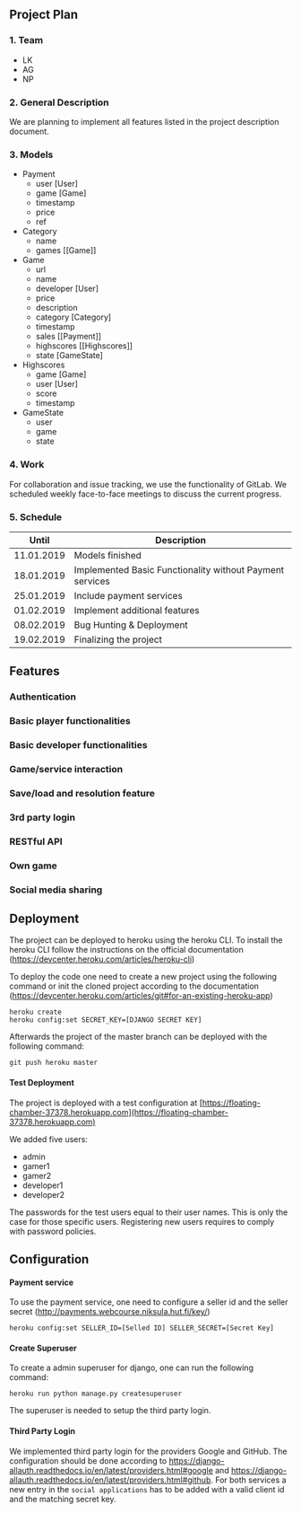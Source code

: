Project Plan
-----------------------

### 1. Team

- LK
- AG
- NP

### 2. General Description

We are planning to implement all features listed in the project description document.

### 3. Models

- Payment
    - user [User]
    - game [Game]
    - timestamp
    - price
    - ref
- Category
    - name
    - games [[Game]]
- Game
    - url
    - name
    - developer [User]
    - price
    - description
    - category [Category]
    - timestamp
    - sales [[Payment]]
    - highscores [[Highscores]]
    - state [GameState]
- Highscores
    - game [Game]
    - user [User]
    - score
    - timestamp
- GameState
    - user
    - game
    - state

### 4. Work

For collaboration and issue tracking, we use the functionality of GitLab. We scheduled weekly face-to-face meetings to discuss the current progress.

### 5. Schedule

|    Until   | Description                                              |
|:----------:|----------------------------------------------------------|
| 11.01.2019 | Models finished                                          |
| 18.01.2019 | Implemented Basic Functionality without Payment services |
| 25.01.2019 | Include payment services                                 |
| 01.02.2019 | Implement additional features                            |
| 08.02.2019 | Bug Hunting & Deployment                                 |
| 19.02.2019 | Finalizing the project                                   |


Features
-----------------------

### Authentication

### Basic player functionalities

### Basic developer functionalities

### Game/service interaction

### Save/load and resolution feature

### 3rd party login

### RESTful API

### Own game

### Social media sharing


Deployment
-----------------------

The project can be deployed to heroku using the heroku CLI. To install the heroku CLI follow the instructions on the official documentation (https://devcenter.heroku.com/articles/heroku-cli)

To deploy the code one need to create a new project using the following command or init the cloned project according to the documentation (https://devcenter.heroku.com/articles/git#for-an-existing-heroku-app)
```
heroku create
heroku config:set SECRET_KEY=[DJANGO SECRET KEY]
```

Afterwards the project of the master branch can be deployed with the following command:
```
git push heroku master
```

#### Test Deployment

The project is deployed with a test configuration at [https://floating-chamber-37378.herokuapp.com](https://floating-chamber-37378.herokuapp.com)

We added five users:

- admin 
- gamer1
- gamer2
- developer1
- developer2

The passwords for the test users equal to their user names. This is only the case for those specific users. Registering new users requires to comply with password policies.

Configuration 
-----------------------

#### Payment service

To use the payment service, one need to configure a seller id and the seller secret (http://payments.webcourse.niksula.hut.fi/key/)

```
heroku config:set SELLER_ID=[Selled ID] SELLER_SECRET=[Secret Key]
```

#### Create Superuser

To create a admin superuser for django, one can run the following command:

```
heroku run python manage.py createsuperuser
```

The superuser is needed to setup the third party login.

#### Third Party Login

We implemented third party login for the providers Google and GitHub. The configuration should be done according to https://django-allauth.readthedocs.io/en/latest/providers.html#google and https://django-allauth.readthedocs.io/en/latest/providers.html#github. For both services a new entry in the `social applications` has to be added with a valid client id and the matching secret key.
````